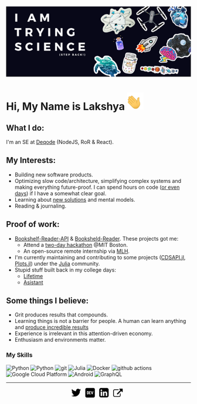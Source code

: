 ![BACK OFF! I AM TRYING SCIENCE](https://raw.githubusercontent.com/LakshyaKhatri/LakshyaKhatri/master/img/banner.png)

# Hi, My Name is Lakshya <img width="45" src="https://raw.githubusercontent.com/LakshyaKhatri/LakshyaKhatri/master/img/waving_hand.gif">

## What I do:
I'm an SE at [Deqode](https://www.deqode.com) (NodeJS, RoR & React).

## My Interests:
- Building new software products.
- Optimizing slow code/architecture, simplifying complex systems and making everything future-proof. I can spend hours on code ([or even days](https://github.com/JuliaPlots/Plots.jl/pull/2809)) if I have a somewhat clear goal.
- Learning about [new solutions](https://www.youtube.com/watch?v=xsSnOQynTHs) and mental models.
- Reading & journaling.

## Proof of work:
- [Bookshelf-Reader-API](https://github.com/lakshyakhatri/bookshelf-reader-api) & [Booksheld-Reader](https://github.com/lakshyakhatri/bookshelf-reader). These projects got me:
    - Attend a [two-day hackathon](https://hackmit.org/) @MIT Boston.
    - An open-source remote internship via [MLH](https://fellowship.mlh.io/).
- I'm currently maintaining and contributing to some projects ([CDSAPI.jl](https://github.com/JuliaClimate/CDSAPI.jl), [Plots.jl](https://github.com/JuliaPlots/Plots.jl/pull/2837/)) under the [Julia](https://julialang.org/) community.
- Stupid stuff built back in my college days:
    - [Lifetime](https://github.com/LakshyaKhatri/Lifetime)
    - [Asistant](https://github.com/LakshyaKhatri/Assistant)

## Some things I believe:
- Grit produces results that compounds.
- Learning things is not a barrier for people. A human can learn anything and [produce incredible results](https://lakshya.codes/blog/my-journey-as-an-mlh-fellow/#projects-i-got-to-work-on-during-the-fellowship)
- Experience is irrelevant in this attention-driven economy.
- Enthusiasm and environments matter.

### My Skills

<p>
  <img alt="Python" src="https://img.shields.io/badge/-Python-347AB4?style=flat-square&logo=python&logoColor=white" />
  <img alt="Python" src="https://img.shields.io/badge/-Ruby-CC0000?style=flat-square&logo=ruby&logoColor=white" />
  <img alt="git" src="https://img.shields.io/badge/-Git-F05032?style=flat-square&logo=git&logoColor=white" />
  <img alt="Julia" src="https://img.shields.io/badge/-Julia-399746?style=flat-square&logo=julia&logoColor=white" />
  <img alt="Docker" src="https://img.shields.io/badge/-Docker-46a2f1?style=flat-square&logo=docker&logoColor=white" />
  <img alt="github actions" src="https://img.shields.io/badge/-Github_Actions-2088FF?style=flat-square&logo=github-actions&logoColor=white" />
  <img alt="Google Cloud Platform" src="https://img.shields.io/badge/-Google_Cloud_Platform-1a73e8?style=flat-square&logo=google-cloud&logoColor=white" />
  <img alt="Android" src="https://img.shields.io/badge/-Android-AAC148?style=flat-square&logo=android&logoColor=white" />
  <img alt="GraphQL" src="https://img.shields.io/badge/-GraphQL-E10098?style=flat-square&logo=graphql&logoColor=white" />
</p>

---

<p align='center'>
  <a href="https://twitter.com/lakshyakhatri_" target="_blank"><img height="26" src="https://raw.githubusercontent.com/LakshyaKhatri/LakshyaKhatri/master/img/twitter.png"></a>&nbsp;&nbsp;
  <a href="https://dev.to/lakshyakhatri" target="_blank"><img height="26" src="https://raw.githubusercontent.com/LakshyaKhatri/LakshyaKhatri/master/img/dev.png"></a>&nbsp;&nbsp;
  <a href="https://www.linkedin.com/in/lakshyakhatri/" target="_blank"><img height="26" src="https://raw.githubusercontent.com/LakshyaKhatri/LakshyaKhatri/master/img/linkedin.png"></a>&nbsp;&nbsp;
  <a href="https://lakshya.codes/" target="_blank"><img height="26" src="https://raw.githubusercontent.com/LakshyaKhatri/LakshyaKhatri/master/img/external.png"></a>&nbsp;&nbsp;
</p>
